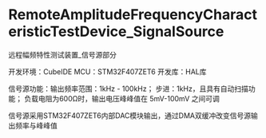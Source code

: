 # RemoteAmplitudeFrequencyCharacteristicTestDevice_SignalSource
远程幅频特性测试装置_信号源部分

开发环境：CubeIDE
MCU：STM32F407ZET6
开发库：HAL库

信号源功能：输出频率范围：1kHz - 100kHz；
           步进：1kHz，且具有自动扫描功能； 
           负载电阻为600Ω时，输出电压峰峰值在 5mV-100mV 之间可调
           
信号源采用STM32F407ZET6内部DAC模块输出，通过DMA双缓冲改变信号源输出频率与峰峰值
